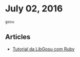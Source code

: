 # July 02, 2016

`gosu`

## Articles

- [Tutorial da LibGosu com Ruby](https://github.com/alanwillms/tutoriais-gosu/blob/master/Tutorial-Ruby.md)
